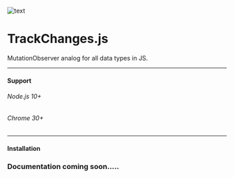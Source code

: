 ![text](https://i.ibb.co/FxNbZ0r/track-Changes-Logo-Min2.png)
# TrackChanges.js 

MutationObserver analog for all data types in JS.

 ******
#### Support
###### Node.js 10+
###### Chrome 30+
 ******
#### Installation

### Documentation coming soon.....
